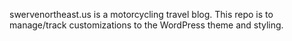 swervenortheast.us is a motorcycling travel blog.
This repo is to manage/track customizations to the WordPress theme and styling.

